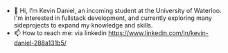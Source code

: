 - 👋 Hi, I’m Kevin Daniel, an incoming student at the University of Waterloo. I'm interested in fullstack development, and currently exploring many 
sideprojects to expand my knowledge and skills. 
- 📫 How to reach me: via linkedin https://www.linkedin.com/in/kevin-daniel-288a131b5/ 
<!---
kev-daniell/kev-daniell is a ✨ special ✨ repository because its `README.md` (this file) appears on your GitHub profile.
You can click the Preview link to take a look at your changes.
--->

